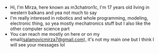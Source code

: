- Hi, I'm Mirza, here known as m3chatron1c, I'm 17 years old living in western balkans and yea not much to say
- I'm really interesed in robotics and whole programming, modeling, electronic thing, so yea mostly mechatronics stuff but I also like the other computer science part
- You can reach me mostly on here or on my email(salamovicmirza7@gmail.com), it's not my main one but I think I will see your messages lol

<!---
m3chatron1c/m3chatron1c is a ✨ special ✨ repository because its `README.md` (this file) appears on your GitHub profile.
You can click the Preview link to take a look at your changes.
--->
